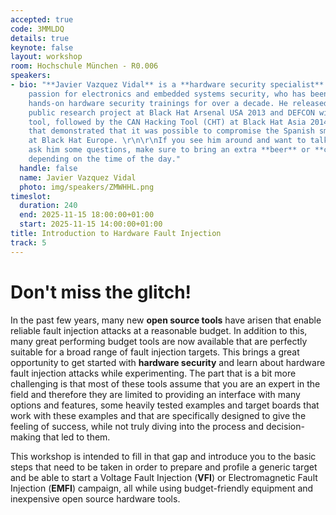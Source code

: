 ```yaml
---
accepted: true
code: 3MMLDQ
details: true
keynote: false
layout: workshop
room: Hochschule München - R0.006
speakers:
- bio: "**Javier Vazquez Vidal** is a **hardware security specialist** with a lifelong
    passion for electronics and embedded systems security, who has been delivering
    hands-on hardware security trainings for over a decade. He released his first
    public research project at Black Hat Arsenal USA 2013 and DEFCON with the ECU
    tool, followed by the CAN Hacking Tool (CHT) at Black Hat Asia 2014 and his research
    that demonstrated that it was possible to compromise the Spanish smart power grid
    at Black Hat Europe. \r\n\r\nIf you see him around and want to talk with him or
    ask him some questions, make sure to bring an extra **beer** or **coffee** along,
    depending on the time of the day."
  handle: false
  name: Javier Vazquez Vidal
  photo: img/speakers/ZMWHHL.png
timeslot:
  duration: 240
  end: 2025-11-15 18:00:00+01:00
  start: 2025-11-15 14:00:00+01:00
title: Introduction to Hardware Fault Injection
track: 5
---
```


# Don't miss the glitch!

In the past few years, many new **open source tools** have arisen that enable reliable fault injection attacks at a reasonable budget.
In addition to this, many great performing budget tools are now available that are perfectly suitable for a broad range of fault injection targets.
This brings a great opportunity to get started with **hardware security** and learn about hardware fault injection attacks while experimenting.
The part that is a bit more challenging is that most of these tools assume that you are an expert in the field and therefore they are limited to providing an interface with many options and features, some heavily tested examples and target boards that work with these examples and that are specifically designed to give the feeling of success, while not truly diving into the process and decision-making that led to them.


This workshop is intended to fill in that gap and introduce you to the basic steps that need to be taken in order to prepare and profile a generic target and be able to start a Voltage Fault Injection (**VFI**) or Electromagnetic Fault Injection (**EMFI**) campaign, all while using budget-friendly equipment and inexpensive open source hardware tools.